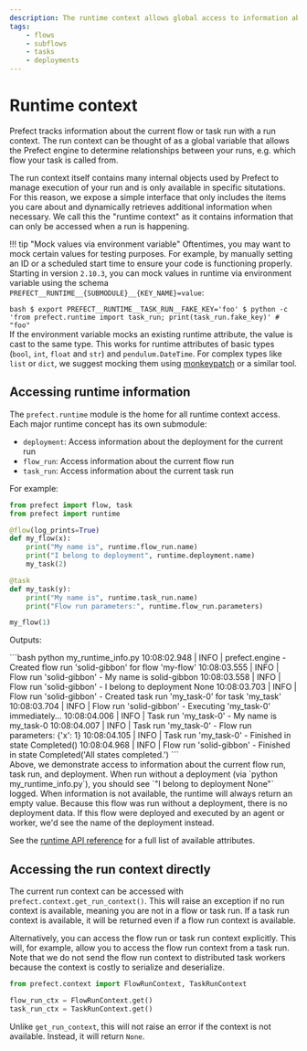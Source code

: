 ```yaml
---
description: The runtime context allows global access to information about the current run.
tags:
    - flows
    - subflows
    - tasks
    - deployments
---
```



# Runtime context

Prefect tracks information about the current flow or task run with a run context. The run context can be thought of as a global variable that allows the Prefect engine to determine relationships between your runs, e.g. which flow your task is called from.

The run context itself contains many internal objects used by Prefect to manage execution of your run and is only available in specific situtations. For this reason, we expose a simple interface that only includes the items you care about and dynamically retrieves additional information when necessary. We call this the "runtime context" as it contains information that can only be accessed when a run is happening.

!!! tip "Mock values via environment variable"
    Oftentimes, you may want to mock certain values for testing purposes.  For example, by manually setting an ID or a scheduled start time to ensure your code is functioning properly.  Starting in version `2.10.3`, you can mock values in runtime via environment variable using the schema `PREFECT__RUNTIME__{SUBMODULE}__{KEY_NAME}=value`:
    <div class="terminal">
    ```bash
    $ export PREFECT__RUNTIME__TASK_RUN__FAKE_KEY='foo'
    $ python -c 'from prefect.runtime import task_run; print(task_run.fake_key)' # "foo"
    ```
    </div>
    If the environment variable mocks an existing runtime attribute, the value is cast to the same type. This works for runtime attributes of basic types (`bool`, `int`, `float` and `str`) and `pendulum.DateTime`. For complex types like `list` or `dict`, we suggest mocking them using [monkeypatch](https://docs.pytest.org/en/latest/how-to/monkeypatch.html) or a similar tool.


## Accessing runtime information

The `prefect.runtime` module is the home for all runtime context access. Each major runtime concept has its own submodule:

- `deployment`: Access information about the deployment for the current run
- `flow_run`: Access information about the current flow run
- `task_run`: Access information about the current task run


For example:

```python hl_lines="2 6 7 12 13"
from prefect import flow, task
from prefect import runtime

@flow(log_prints=True)
def my_flow(x):
    print("My name is", runtime.flow_run.name)
    print("I belong to deployment", runtime.deployment.name)
    my_task(2)

@task
def my_task(y):
    print("My name is", runtime.task_run.name)
    print("Flow run parameters:", runtime.flow_run.parameters)

my_flow(1)
```

Outputs:

<div class="terminal">
```bash
python my_runtime_info.py
10:08:02.948 | INFO    | prefect.engine - Created flow run 'solid-gibbon' for flow 'my-flow'
10:08:03.555 | INFO    | Flow run 'solid-gibbon' - My name is solid-gibbon
10:08:03.558 | INFO    | Flow run 'solid-gibbon' - I belong to deployment None
10:08:03.703 | INFO    | Flow run 'solid-gibbon' - Created task run 'my_task-0' for task 'my_task'
10:08:03.704 | INFO    | Flow run 'solid-gibbon' - Executing 'my_task-0' immediately...
10:08:04.006 | INFO    | Task run 'my_task-0' - My name is my_task-0
10:08:04.007 | INFO    | Task run 'my_task-0' - Flow run parameters: {'x': 1}
10:08:04.105 | INFO    | Task run 'my_task-0' - Finished in state Completed()
10:08:04.968 | INFO    | Flow run 'solid-gibbon' - Finished in state Completed('All states completed.')
```
</div>
Above, we demonstrate access to information about the current flow run, task run, and deployment. When run without a deployment (via `python my_runtime_info.py`), you should see `"I belong to deployment None"` logged. When information is not available, the runtime will always return an empty value. Because this flow was run without a deployment, there is no deployment data. If this flow were deployed and executed by an agent or worker, we'd see the name of the deployment instead.

See the [runtime API reference](/api-ref/prefect/runtime/flow_run/) for a full list of available attributes.

## Accessing the run context directly

The current run context can be accessed with `prefect.context.get_run_context()`. This will raise an exception if no run context is available, meaning you are not in a flow or task run. If a task run context is available, it will be returned even if a flow run context is available.

Alternatively, you can access the flow run or task run context explicitly. This will, for example, allow you to access the flow run context from a task run. Note that we do not send the flow run context to distributed task workers because the context is costly to serialize and deserialize.

```python
from prefect.context import FlowRunContext, TaskRunContext

flow_run_ctx = FlowRunContext.get()
task_run_ctx = TaskRunContext.get()
```

Unlike `get_run_context`, this will not raise an error if the context is not available. Instead, it will return `None`.
